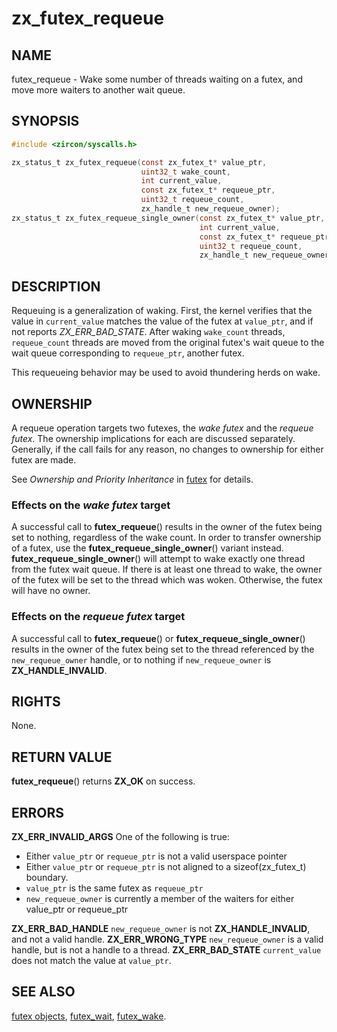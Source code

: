 # zx_futex_requeue

## NAME

<!-- Updated by scripts/update-docs-from-abigen, do not edit this section manually. -->

futex_requeue - Wake some number of threads waiting on a futex, and move more waiters to another wait queue.

## SYNOPSIS

```C
#include <zircon/syscalls.h>

zx_status_t zx_futex_requeue(const zx_futex_t* value_ptr,
                             uint32_t wake_count,
                             int current_value,
                             const zx_futex_t* requeue_ptr,
                             uint32_t requeue_count,
                             zx_handle_t new_requeue_owner);
zx_status_t zx_futex_requeue_single_owner(const zx_futex_t* value_ptr,
                                          int current_value,
                                          const zx_futex_t* requeue_ptr,
                                          uint32_t requeue_count,
                                          zx_handle_t new_requeue_owner);
```

## DESCRIPTION

Requeuing is a generalization of waking. First, the kernel verifies
that the value in `current_value` matches the value of the futex at
`value_ptr`, and if not reports *ZX_ERR_BAD_STATE*. After waking `wake_count`
threads, `requeue_count` threads are moved from the original futex's
wait queue to the wait queue corresponding to `requeue_ptr`, another
futex.

This requeueing behavior may be used to avoid thundering herds on wake.

## OWNERSHIP

A requeue operation targets two futexes, the _wake futex_ and the _requeue
futex_.  The ownership implications for each are discussed separately.
Generally, if the call fails for any reason, no changes to ownership for either
futex are made.

See *Ownership and Priority Inheritance* in [futex](../objects/futex.md) for
details.

### Effects on the _wake futex_ target

A successful call to **futex_requeue**() results in the owner of the futex being
set to nothing, regardless of the wake count.  In order to transfer ownership of
a futex, use the **futex_requeue_single_owner**() variant instead.
**futex_requeue_single_owner**() will attempt to wake exactly one thread from the
futex wait queue.  If there is at least one thread to wake, the owner of the futex will be
set to the thread which was woken.  Otherwise, the futex
will have no owner.

### Effects on the _requeue futex_ target

A successful call to **futex_requeue**() or **futex_requeue_single_owner**()
results in the owner of the futex being set to the thread referenced by the
`new_requeue_owner` handle, or to nothing if `new_requeue_owner` is
**ZX_HANDLE_INVALID**.

## RIGHTS

<!-- Updated by scripts/update-docs-from-abigen, do not edit this section manually. -->

None.

## RETURN VALUE

**futex_requeue**() returns **ZX_OK** on success.

## ERRORS

**ZX_ERR_INVALID_ARGS**  One of the following is true:
+ Either `value_ptr` or `requeue_ptr` is not a valid userspace pointer
+ Either `value_ptr` or `requeue_ptr` is not aligned to a sizeof(zx_futex_t) boundary.
+ `value_ptr` is the same futex as `requeue_ptr`
+ `new_requeue_owner` is currently a member of the waiters for either value_ptr or requeue_ptr

**ZX_ERR_BAD_HANDLE**  `new_requeue_owner` is not **ZX_HANDLE_INVALID**, and not a valid handle.
**ZX_ERR_WRONG_TYPE**  `new_requeue_owner` is a valid handle, but is not a handle to a thread.
**ZX_ERR_BAD_STATE**  `current_value` does not match the value at `value_ptr`.

## SEE ALSO

[futex objects](../objects/futex.md),
[futex_wait](futex_wait.md),
[futex_wake](futex_wake.md).
